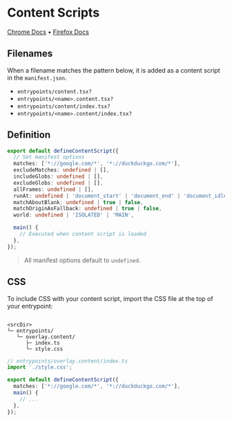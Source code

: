 # Content Scripts

[Chrome Docs](https://developer.chrome.com/docs/extensions/mv3/content_scripts/) &bull; [Firefox Docs](https://developer.mozilla.org/en-US/docs/Mozilla/Add-ons/WebExtensions/Content_scripts)

## Filenames

When a filename matches the pattern below, it is added as a content script in the `manifest.json`.

- `entrypoints/content.tsx?`
- `entrypoints/<name>.content.tsx?`
- `entrypoints/content/index.tsx?`
- `entrypoints/<name>.content/index.tsx?`

## Definition

```ts
export default defineContentScript({
  // Set manifest options
  matches: ['*://google.com/*', '*://duckduckgo.com/*'],
  excludeMatches: undefined | [],
  includeGlobs: undefined | [],
  excludeGlobs: undefined | [],
  allFrames: undefined | [],
  runAt: undefined | 'document_start' | 'document_end' | 'document_idle',
  matchAboutBlank: undefined | true | false,
  matchOriginAsFallback: undefined | true | false,
  world: undefined | 'ISOLATED' | 'MAIN',

  main() {
    // Executed when content script is loaded
  },
});
```

> All manifest options default to `undefined`.

## CSS

To include CSS with your content script, import the CSS file at the top of your entrypoint:

```

<srcDir>
└─ entrypoints/
   └─ overlay.content/
      ├─ index.ts
      └─ style.css
```

```ts
// entrypoints/overlay.content/index.ts
import './style.css';

export default defineContentScript({
  matches: ['*://google.com/*', '*://duckduckgo.com/*'],
  main() {
    // ...
  },
});
```
